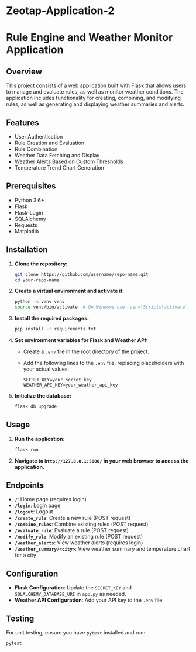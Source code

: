 # Zeotap-Application-2

# Rule Engine and Weather Monitor Application

## Overview

This project consists of a web application built with Flask that allows users to manage and evaluate rules, as well as monitor weather conditions. The application includes functionality for creating, combining, and modifying rules, as well as generating and displaying weather summaries and alerts.

## Features

- User Authentication
- Rule Creation and Evaluation
- Rule Combination
- Weather Data Fetching and Display
- Weather Alerts Based on Custom Thresholds
- Temperature Trend Chart Generation

## Prerequisites

- Python 3.6+
- Flask
- Flask-Login
- SQLAlchemy
- Requests
- Matplotlib

## Installation

1. **Clone the repository:**

    ```bash
    git clone https://github.com/username/repo-name.git
    cd your-repo-name
    ```

2. **Create a virtual environment and activate it:**

    ```bash
    python -m venv venv
    source venv/bin/activate  # On Windows use `venv\Scripts\activate`
    ```

3. **Install the required packages:**

    ```bash
    pip install -r requirements.txt
    ```

4. **Set environment variables for Flask and Weather API:**

    - Create a `.env` file in the root directory of the project.
    - Add the following lines to the `.env` file, replacing placeholders with your actual values:

      ```env
      SECRET_KEY=your_secret_key
      WEATHER_API_KEY=your_weather_api_key
      ```

5. **Initialize the database:**

    ```bash
    flask db upgrade
    ```

## Usage

1. **Run the application:**

    ```bash
    flask run
    ```

2. **Navigate to `http://127.0.0.1:5000/` in your web browser to access the application.**

## Endpoints

- **`/`**: Home page (requires login)
- **`/login`**: Login page
- **`/logout`**: Logout
- **`/create_rule`**: Create a new rule (POST request)
- **`/combine_rules`**: Combine existing rules (POST request)
- **`/evaluate_rule`**: Evaluate a rule (POST request)
- **`/modify_rule`**: Modify an existing rule (POST request)
- **`/weather_alerts`**: View weather alerts (requires login)
- **`/weather_summary/<city>`**: View weather summary and temperature chart for a city

## Configuration

- **Flask Configuration**: Update the `SECRET_KEY` and `SQLALCHEMY_DATABASE_URI` in `app.py` as needed.
- **Weather API Configuration**: Add your API key to the `.env` file.

## Testing

For unit testing, ensure you have `pytest` installed and run:

```bash
pytest
